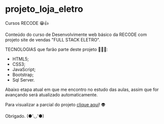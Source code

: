 # projeto_loja_eletro

Cursos RECODE 😁👍

Conteúdo do curso de Desenvolvimente web básico da RECODE com projeto site de vendas "FULL STACK ELETRO".

TECNOLOGIAS que farão parte deste projeto 🧑‍🚀🚀:
- HTML5;
- CSS3;
- JavaScript;
- Bootstrap;
- Sql Server.


Abaixo etapa atual em que me encontro no estudo das aulas, assim que for avançando será atualizado automaticamente.

Para visualizar a parcial do projeto <a target="_blank" href="https://robertojunnior.github.io/projeto_loja_eletro/">clique aqui</a>! 👽

Obrigado.
(●'◡'●)
